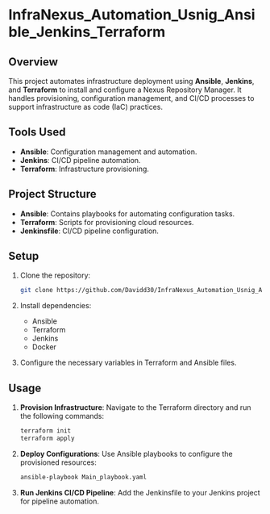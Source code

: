 # InfraNexus_Automation_Usnig_Ansible_Jenkins_Terraform
## Overview

This project automates infrastructure deployment using **Ansible**, **Jenkins**, and **Terraform** to install and configure a Nexus Repository Manager. It handles provisioning, configuration management, and CI/CD processes to support infrastructure as code (IaC) practices.

## Tools Used
- **Ansible**: Configuration management and automation.
- **Jenkins**: CI/CD pipeline automation.
- **Terraform**: Infrastructure provisioning.
  
## Project Structure
- **Ansible**: Contains playbooks for automating configuration tasks.
- **Terraform**: Scripts for provisioning cloud resources.
- **Jenkinsfile**: CI/CD pipeline configuration.

## Setup

1. Clone the repository:
   ```bash
   git clone https://github.com/Davidd30/InfraNexus_Automation_Usnig_Ansible_Jenkins_Terraform.git
   ```
   
2. Install dependencies:
   - Ansible
   - Terraform
   - Jenkins
   - Docker

3. Configure the necessary variables in Terraform and Ansible files.

## Usage

1. **Provision Infrastructure**:
   Navigate to the Terraform directory and run the following commands:
   ```bash
   terraform init
   terraform apply
   ```

2. **Deploy Configurations**:
   Use Ansible playbooks to configure the provisioned resources:
   ```bash
   ansible-playbook Main_playbook.yaml
   ```

3. **Run Jenkins CI/CD Pipeline**:
   Add the Jenkinsfile to your Jenkins project for pipeline automation.
